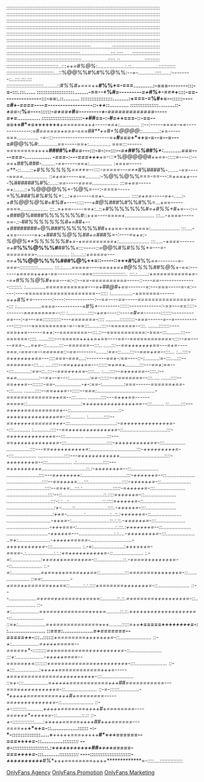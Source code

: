 ::::::::::::::::::::::::::::::::::::::::::::::::::::::::::::::::::::::::::::::::::::::::::::::::::::<br/>
::::::::::::::::::::::::::::::::::::::::::::::::::::::::::::::::::::::::::::::::::::::::::::::::::::<br/>
::::::::::::::::::::::::::::::::::::::::::::::::::::::::::::::::::::::::::::::::::::::::::::::::::::<br/>
::::::::::::::::::::::::::::::::::::::::::::::::::::::::::::::::::::::::::::::::::::::::::::::::::::<br/>
::::::::::::::::::::::::::::::::::::::::::::::::::::::::::::::::::::::::::::::::::::::::::::::::::::<br/>
::::::::::::::::::::::::::::::::::::::::::::::::::::::::::::::::::::::::::::::::::::::::::::::::::::<br/>
:::::::::::::::::::::::::::::::::::::::::::::::::::::::..............:::::::::::::::::::::::::::::::<br/>
::::::::::::::::::::::::::::::::::::::::::::::::....................:::.::::......::::::::::::::::::<br/>
:::::::::::::::::::::::::::::::::::::::::::::::::.................:::::.::................::::::::::<br/>
::::::::::::::::::::::::::::::::::..:::+*+=#%@%*:..................:.::..................:::::::::::<br/>
:::::::::::::::::::::::::::::::...::%@@%%#%#%%@%%*:--=-...........::::......:--------:...:::.:::.:::<br/>
::::::::::::::::::::::::.........::#%%#*+===++**#%%+=-===...........:-===--------:::-=-:::.:::......
:::::::::::::::::::::........-==--+%#*=---------=+#%+-==+*+::::-==---------------:::-==:.::.........
::::::::::::::::::.........:+===-=%#+=--::::::----=*#+-====----=------------------::-++::...........
::::::::::::::::.........::-+==-:*%*=----::::::-=+==+#=---------+-=============-----=+=.............
:::::::::::::::::::::::-+*##==-:-#*=+*+===-::-==--==++#*+=+++++++**+======++*+-----==+:.............
::--:-----====-==--------------:=#======+===-===##**+=#+%@@@@*::...........:+=-----===..............
-=-:::-----------------------=+**#===+*++=-=--=--=---=**#@@%%#:............==-----==+:..............
===:::------========++++**####%*+#==---:::-=-:--:::--=+##%%##%+:..........===----===-...............
-===-:---===+++***+=-:::+%@@@@@#++*==-:::::=----::--==*+##%###*-.........-==-----==+:...............
:+=+=-----=**-::......::+#%%%%%%==++=--::::-=====---=++*#%####%*-.......-==-----====................
::=+==-----==.........:-*%@%%@%%===-==---:=*+==++----*%######%#%*:.....:==-----====.................
:::=+==-----=+:......::+*%@@@@%%+-%@%=---:-====-----=%%*###%#%#%%+:...:+=------==+-.................
::::=+==-----=+-.....:-+#%@@%@%#*=*#%#+----:::::---+#@%*###%#%%#%%=...+==-----====..................
:::..=+==-----==+:..::+#%%%%%%%#*=+#%%+#*+=---:--+###@%####%%%%%%%#::++=----====+...................
:::...-+===-----==-.:-*##%%%%%%%#+=*##+--+*########=*@%###%%%%%%%##+++==-=======:...................
:::....-+==-------=+:+##*#%%@%%##+=###%=-:----==+=:-%@@%**%%%%%%#+=-+=========+:....................
:::.....-+===------=+*#**%%%@%%%#**##%%*=:::-----::=*@@%*#%#%%%+=---=-========-.....................
::.....:.:+=====---==+***%%@@%%%%###%@%++=::-----::+++#%**#%%*==--------=-===-::::::::::::..........
:::.:......=====----==+++=+#@%%%%##%@%*+-==:-------+====++*++-==----------===:::::::::::::::::::::..
:::.:.......:+==========+=--=+#%%%@%#+==---=:-::--==-==========-----::----==---------------::::::::.
:.............============---=+##@#*+==-------=:---===-----=-=:-----:----====================--:::::
:..............-+======------=*++#%+=--------:----:------------:--==----==-----================--:::
:................====-----------=#%+---------::::::-------------:-==---==:::::--------=========--:::
:.............::::-+==----::----=#==-------:::::::---------==---:-=---==::::::::::::----=======-::::
.........::::::::::-===------=--*=------------:::::----==========-=--==:::........:::--=======--:::.
.......:::::::----===++=------=++:--========--:::.::--===========:-===-:::.........:::--======-::::.
......::::---=====++++=+==----=*=--============-:::--==-----===-....=+=-::........:::--======--:::..
.....:::--==+++++++==---=+=----===.-===-=--======::-==--------.......:==-::......:::--===+==--:::...
:...::::-=+++++++==---::::===-===....:--------==+-:==----::-:.........:=-:::....:::--=======-:::....
....::::--==++++==---::::::=+==+.........:::---==+:==---:::...........:==-::..:::--===+++==-::::....
:....::::--=++++==--::::.:--=+=..............:--=+--=---:.............:==-::::::--========--:::.....
......::::--==+++=--:::::::-==-.................-+-:==-:..............:===------======+==--:::......
.......::::--==+++=--:::::--===:......................................-=============++==--:::.......
........::::---=+++==------=====::...................................:=++++++++++++++==--:::........
::........:::---=++++==========+--::...............................::-++++++++++++++==-:::..........
:..........::::--==+++++======+++-:::..............................:-=+++++++++++++=--:::...........
:...........::::--==+++++++++++++=-::............................:::-=++++++++++++=--:::............
..............:::---==++++++++++++=-:::..........................::::-++++++++++==-:::..............
...............::::---==++++++++++=:..............................:::-+++++++++=--:::...............
.................::::---=+++++++++++.............................::::-++++++++=--:::................
.:.................::::---=+++++++++.............................::.:-+++++++=--::..................
.....................::::---=+++++++:.............................:::-++++++=--::...................
.......................::::--==++++=....:::......................::::-++++++=-::....................
.........................::::--==+=...:::.:....................:::::-=+++++=-:::....................
...........................::::--::...........................::.::::=+++++=-::.....................
.............................:::-:.:...:......................::.::::=+++++=-::.....................
...............................:+-.......::.....................::::.-+++++=-:::....................
..............................:++=-...........:................:..::.:++++++=-::....................
.............................-+++=-:.........................::.:.::.-++++++=-:::...................
............................-+++===-:.........................:.:::.:+++++++=--::...................
...........................-+++++=---.......................:.:....-++++++++=-:::...................
..=+:.....................-+++++=====-...........................-++++++++++=-:::...................
:.-=:....................:++++++=-====-.:..................:.:.:+=++++++++++=-::....................
:.-=:...................:++=+++====++==-::.................::.-+===++++++++=--::....................
:.-=:...................=+==+++====+++==::................:::=======+++++++=-::.....................
::==:..................-+===++======+++==::.........:.:.::::+=======+++++++=-::.....................
::---..................=+===++=====++=++=:..........::.::.=+======+++++++++=-::.....................
::-+:..................=+===++=======++++=.........::.::.++++++++++++++++++=-::.....................
::=+:..................=+=============+*++........:::::=++**+=====++*++++++=-::.....................
::===:.................=+=======--=====+*+-:::..::::::***+========+**++++++=-::.....................
::-+:..................=++++=====--=====+*-:::::::::=**+==========+++++++++=-::.....................
:::+:..................-+++++====--=====++=::::::::*+============++++++++++-:::.....................
::-+:::................:+++++============+++=-----+==+===========++++++++++-:::.....................
::=+-:::................=+++++===========+++*##===========---===+++++++++++=-::.....................
::-=-::::::.............-*+++++=========+++**#*+========-----==+++++*++++++=-::.....................
::-+-:::::::::...........+**++++=======++++**#+========----===+++*+**+*+*++=-::................::.::
::-+-::::::::::::::......:**+++++=====++++**##+++======---====++*****+*+**+=-::...............::::::
-:-*-::::::::::::::::.....+**+++++===+++++**#*+++======--===+++***********+=-::............:::::::::
--=*-::::::::::::::::::::.:***+++++++++++**##*++++=====-===+++***+*********=-:::.........:::::::::::
----:::::::::::::::::::::::-***++++++++++**#%**+++========++++*************=-::::....:::::::::::::::


[OnlyFans Agency](https://eliteeurobabes.com)
[OnlyFans Promotion](https://eliteeurobabes.com)
[OnlyFans Marketing](https://eliteeurobabes.com)
